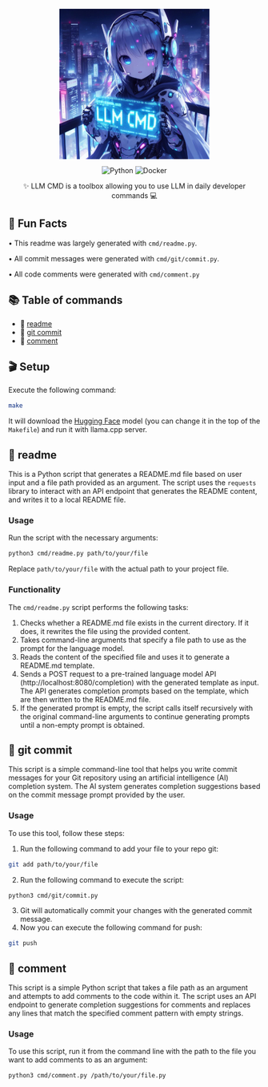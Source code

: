 <p align="center" width="100%">
<img src="./assets/llm-cmd-logo.jpeg" alt="Vigogne" style="width: 40%; min-width: 300px; display: block; margin: auto;">
</p>

<p align="center">
    <img alt="Python" src="https://img.shields.io/badge/python-3670A0?style=for-the-badge&logo=python&logoColor=ffdd54">
    <img alt="Docker" src="https://img.shields.io/badge/docker-%230db7ed.svg?style=for-the-badge&logo=docker&logoColor=white">
</p>

<p align="center">
    ✨ LLM CMD is a toolbox allowing you to use LLM in daily developer commands 💻
</p>

## 🤗 Fun Facts

• This readme was largely generated with `cmd/readme.py`.

• All commit messages were generated with `cmd/git/commit.py`.

• All code comments were generated with `cmd/comment.py`

## 📚 Table of commands

- 📝 [readme](#readme)
- 🚀 [git commit](#git-commit)
- 💭 [comment](#comment)

## 🎬 Setup

Execute the following command:

```bash
make
```

It will download the [Hugging Face](https://huggingface.co/) model (you can change it in the top of the `Makefile`) and run it with llama.cpp server.

## 📝 readme

This is a Python script that generates a README.md file based on user input and a file path provided as an argument. The script uses the `requests` library to interact with an API endpoint that generates the README content, and writes it to a local README file.

### Usage

Run the script with the necessary arguments:

```bash
python3 cmd/readme.py path/to/your/file
```

Replace `path/to/your/file` with the actual path to your project file.

### Functionality

The `cmd/readme.py` script performs the following tasks:

1. Checks whether a README.md file exists in the current directory. If it does, it rewrites the file using the provided content.
2. Takes command-line arguments that specify a file path to use as the prompt for the language model.
3. Reads the content of the specified file and uses it to generate a README.md template.
4. Sends a POST request to a pre-trained language model API (http://localhost:8080/completion) with the generated template as input. The API generates completion prompts based on the template, which are then written to the README.md file.
5. If the generated prompt is empty, the script calls itself recursively with the original command-line arguments to continue generating prompts until a non-empty prompt is obtained.

## 🚀 git commit

This script is a simple command-line tool that helps you write commit messages for your Git repository using an artificial intelligence (AI) completion system. The AI system generates completion suggestions based on the commit message prompt provided by the user.

### Usage

To use this tool, follow these steps:

1. Run the following command to add your file to your repo git:
```bash
git add path/to/your/file
```
2. Run the following command to execute the script:
```bash
python3 cmd/git/commit.py
```
3. Git will automatically commit your changes with the generated commit message.
4. Now you can execute the following command for push:
```bash
git push
```

## 💭 comment

This script is a simple Python script that takes a file path as an argument and attempts to add comments to the code within it. The script uses an API endpoint to generate completion suggestions for comments and replaces any lines that match the specified comment pattern with empty strings.

### Usage

To use this script, run it from the command line with the path to the file you want to add comments to as an argument:

```sh
python3 cmd/comment.py /path/to/your/file.py
```
